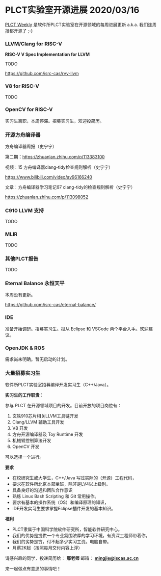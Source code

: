 # PLCT实验室开源进展 2020/03/16

[PLCT Weekly](https://github.com/isrc-cas/PLCT-Weekly) 是软件所PLCT实验室在开源领域的每周进展更新
a.k.a. 我们连周报都开源了 ;-)

### LLVM/Clang for RISC-V

**RISC-V V Spec Implementation for LLVM**

TODO

https://github.com/isrc-cas/rvv-llvm

### V8 for RISC-V

TODO

### OpenCV for RISC-V

实习生离职，本周停滞。招募实习生，欢迎投简历。

### 开源方舟编译器

方舟编译器周报（史宁宁）

第二期：https://zhuanlan.zhihu.com/p/113383100

视频：15 方舟编译器clang-tidy检查规则解析（史宁宁）

https://www.bilibili.com/video/av96166240

文章：方舟编译器学习笔记67 clang-tidy的检查规则解析（史宁宁）

https://zhuanlan.zhihu.com/p/113098052

### C910 LLVM 支持

TODO

### MLIR

TODO

### 其他PLCT报告

TODO

### Eternal Balance 永恒天平

本周没有更新。

https://github.com/isrc-cas/eternal-balance/

### IDE

准备开始调研。招募实习生。拟从 Eclipse 和 VSCode 两个平台入手。欢迎建议。

### OpenJDK & ROS

需求尚未明确。暂无启动的计划。

### 大量招募实习生

软件所PLCT实验室招募编译开发实习生（C++/Java）。

**实习生的工作职责：**

参与 PLCT 在开源领域项目的开发。目前开放的项目岗位有：
1. 玄铁910芯片相关LLVM工具链开发
2. Clang/LLVM 辅助工具开发
3. V8 开发
4. 方舟开源编译器及 Toy Runtime 开发
5. 机械臂控制算法开发
6. OpenCV 开发

可以选择一个进行。

**要求**
- 在校研究生或大学生，C++/Java 写过实际的（开源）工程代码，
- 要求在软件所北京本部坐班，除非是LV4以上级别。
- 具备良好的沟通和团队合作意识
- 熟练 Linux Bash Scripting 和 Git 常用操作。
- 要求有基本的操作系统（OS）和编译原理的知识，
- IDE开发实习生要求掌握Eclipse插件开发的基本知识。

**福利**
- PLCT隶属于中国科学院软件研究所，智能软件研究中心。
- 我们的优势是提供一个专业氛围浓厚的学习环境，有资深工程师带着你。
- 我们的劣势是穷，付不起多少实习工资。电脑自带。
- 月薪2K起（按照每月交付内容上浮）

请感兴趣的同学，投递简历给： **邢老师**
邮箱：
**mingjie@iscas.ac.cn**

来一起做点有意思的事情吧！
